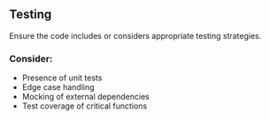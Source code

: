 ## Testing

Ensure the code includes or considers appropriate testing strategies.

### Consider:
- Presence of unit tests
- Edge case handling
- Mocking of external dependencies
- Test coverage of critical functions
